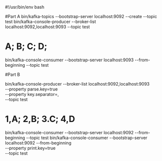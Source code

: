 #!/usr/bin/env bash

#Part A
bin/kafka-topics --bootstrap-server localhost:9092 --create --topic test
bin/kafka-console-producer --broker-list localhost:9092,localhost:9093 --topic test

# A; B; C; D;

bin/kafka-console-consumer --bootstrap-server localhost:9093 --from-beginning --topic test

#Part B

bin/kafka-console-producer --broker-list localhost:9092,localhost:9093  \
                                --property parse.key=true \
                                --property key.separator=, \
                                --topic test

# 1,A; 2,B; 3.C; 4,D

bin/kafka-console-consumer --bootstrap-server localhost:9092 --from-beginning --topic test
bin/kafka-console-consumer --bootstrap-server localhost:9092 --from-beginning \
                                --property print.key=true \
                                --topic test
